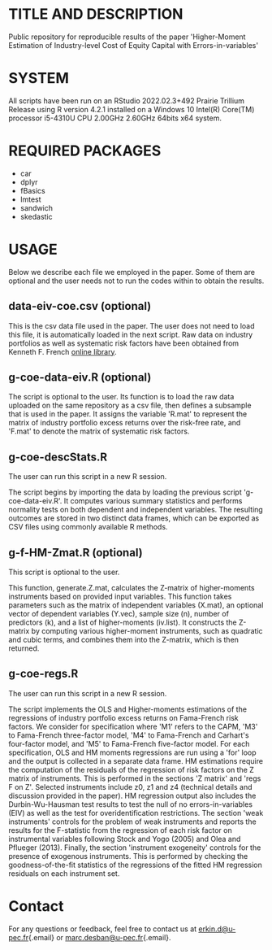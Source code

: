 # TITLE AND DESCRIPTION

Public repository for reproducible results of the paper 'Higher-Moment Estimation of Industry-level Cost of Equity Capital with Errors-in-variables'

# SYSTEM

All scripts have been run on an RStudio 2022.02.3+492 Prairie Trillium Release using R version 4.2.1 installed on a Windows 10 Intel(R) Core(TM) processor i5-4310U CPU 2.00GHz 2.60GHz 64bits x64 system.

# REQUIRED PACKAGES

-   car
-   dplyr
-   fBasics
-   lmtest
-   sandwich
-   skedastic

# USAGE

Below we describe each file we employed in the paper. Some of them are optional and the user needs not to run the codes within to obtain the results.

## data-eiv-coe.csv (optional)

This is the csv data file used in the paper. The user does not need to load this file, it is automatically loaded in the next script. Raw data on industry portfolios as well as systematic risk factors have been obtained from Kenneth F. French [online library](http://mba.tuck.dartmouth.edu/pages/faculty/ken.french/data_library.html).

## g-coe-data-eiv.R (optional)

The script is optional to the user. Its function is to load the raw data uploaded on the same repository as a csv file, then defines a subsample that is used in the paper. It assigns the variable 'R.mat' to represent the matrix of industry portfolio excess returns over the risk-free rate, and 'F.mat' to denote the matrix of systematic risk factors.

## g-coe-descStats.R

The user can run this script in a new R session.

The script begins by importing the data by loading the previous script 'g-coe-data-eiv.R'. It computes various summary statistics and performs normality tests on both dependent and independent variables. The resulting outcomes are stored in two distinct data frames, which can be exported as CSV files using commonly available R methods.

## g-f-HM-Zmat.R (optional)

This script is optional to the user.

This function, generate.Z.mat, calculates the Z-matrix of higher-moments instruments based on provided input variables. This function takes parameters such as the matrix of independent variables (X.mat), an optional vector of dependent variables (Y.vec), sample size (n), number of predictors (k), and a list of higher-moments (iv.list). It constructs the Z-matrix by computing various higher-moment instruments, such as quadratic and cubic terms, and combines them into the Z-matrix, which is then returned.

## g-coe-regs.R

The user can run this script in a new R session.

The script implements the OLS and Higher-moments estimations of the regressions of industry portfolio excess returns on Fama-French risk factors. We consider for specification where 'M1' refers to the CAPM, 'M3' to Fama-French three-factor model, 'M4' to Fama-French and Carhart's four-factor model, and 'M5' to Fama-French five-factor model. For each specification, OLS and HM moments regressions are run using a 'for' loop and the output is collected in a separate data frame. HM estimations require the computation of the residuals of the regression of risk factors on the Z matrix of instruments. This is performed in the sections 'Z matrix' and 'regs F on Z'. Selected instruments include z0, z1 and z4 (technical details and discussion provided in the paper). HM regression output also includes the Durbin-Wu-Hausman test results to test the null of no errors-in-variables (EIV) as well as the test for overidentification restrictions. The section 'weak instruments' controls for the problem of weak instruments and reports the results for the F-statistic from the regression of each risk factor on instrumental variables following Stock and Yogo (2005) and Olea and Pflueger (2013). Finally, the section 'instrument exogeneity' controls for the presence of exogenous instruments. This is performed by checking the goodness-of-the-fit statistics of the regressions of the fitted HM regression residuals on each instrument set.

# Contact

For any questions or feedback, feel free to contact us at [erkin.d\@u-pec.fr](mailto:erkin.d@u-pec.fr){.email} or [marc.desban\@u-pec.fr](mailto:marc.desban@u-pec.fr){.email}.
